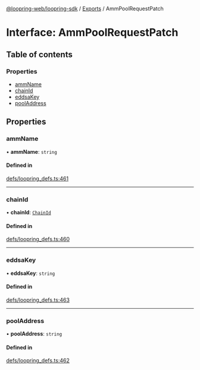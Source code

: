 [@loopring-web/loopring-sdk](../README.md) / [Exports](../modules.md) / AmmPoolRequestPatch

# Interface: AmmPoolRequestPatch

## Table of contents

### Properties

- [ammName](AmmPoolRequestPatch.md#ammname)
- [chainId](AmmPoolRequestPatch.md#chainid)
- [eddsaKey](AmmPoolRequestPatch.md#eddsakey)
- [poolAddress](AmmPoolRequestPatch.md#pooladdress)

## Properties

### ammName

• **ammName**: `string`

#### Defined in

[defs/loopring_defs.ts:461](https://github.com/Loopring/loopring_sdk/blob/fd60be9/src/defs/loopring_defs.ts#L461)

___

### chainId

• **chainId**: [`ChainId`](../enums/ChainId.md)

#### Defined in

[defs/loopring_defs.ts:460](https://github.com/Loopring/loopring_sdk/blob/fd60be9/src/defs/loopring_defs.ts#L460)

___

### eddsaKey

• **eddsaKey**: `string`

#### Defined in

[defs/loopring_defs.ts:463](https://github.com/Loopring/loopring_sdk/blob/fd60be9/src/defs/loopring_defs.ts#L463)

___

### poolAddress

• **poolAddress**: `string`

#### Defined in

[defs/loopring_defs.ts:462](https://github.com/Loopring/loopring_sdk/blob/fd60be9/src/defs/loopring_defs.ts#L462)

